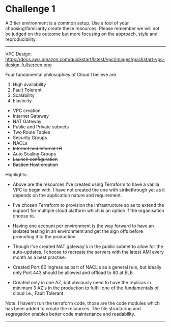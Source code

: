 # Challenge 1

A 3 tier environment is a common setup. Use a tool of your choosing/familiarity create these resources. Please remember we will not be judged on the outcome but more focusing on the approach, style and reproducibility.

-------------------------------------------------------------------------------------------------------

VPC Design:
https://docs.aws.amazon.com/quickstart/latest/vpc/images/quickstart-vpc-design-fullscreen.png

Four fundamental philosophies of Cloud I believe are

1. High availability
2. Fault Tolerant
3. Scalability
4. Elasticity

- VPC creation
- Internet Gateway
- NAT Gateway
- Public and Private subnets
- Two Route Tables
- Security Groups
- NACLs
- ~~Internet and Internal LB~~
- ~~Auto Scaling Groups~~
- ~~Launch configuration~~
- ~~Bastion Host creation~~

Highlights:

- Above are the resources I've created using Terraform to have a vanila VPC to begin with. I have not created the one with strikethrough yet as it depends on the application nature and requirement. 

- I've chosen Terraform to provision the infrastructure so as to extend the support for multiple cloud platform which is an option if the organisation choose to.

- Having one account per environment is the way forward to have an isolated testing in an environment and get the sign offs before promoting it to the production.

- Though I've created NAT gateway's in the public subnet to allow for the auto-updates, I choose to recreate the servers with the latest AMI every month as a best practise.

- Created Port 80 ingress as part of NACL's as a general rule, but ideally only Port 443 should be allowed and offload to 80 at ELB

- Created only in one AZ, but obviously need to have the replicas in minimum 3 AZ's in the production to fulfill one of the fundamentals of cloud i.e., Fault Tolerant

Note: I haven't run the terraform code, those are the code modules which has been added to create the resources. The file structuring and segregation enables better code maintenance and readability.

-------------------------------------------------------------------------------------------------------